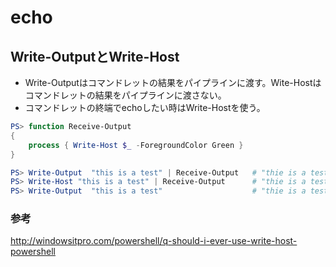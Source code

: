 ﻿# echo

## Write-OutputとWrite-Host

- Write-Outputはコマンドレットの結果をパイプラインに渡す。Wite-Hostはコマンドレットの結果をパイプラインに渡さない。
- コマンドレットの終端でechoしたい時はWrite-Hostを使う。

```powershell
PS> function Receive-Output
{
    process { Write-Host $_ -ForegroundColor Green }
}

PS> Write-Output  "this is a test" | Receive-Output   # "thie is a test" は緑で表示される
PS> Write-Host "this is a test" | Receive-Output      # "thie is a test" は白（デフォルト色）で表示される
PS> Write-Output  "this is a test"                    # "thie is a test" は白（デフォルト色）で表示される
```

### 参考
http://windowsitpro.com/powershell/q-should-i-ever-use-write-host-powershell
